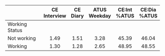 
|                      | CE<br>Interview |  CE<br>Diary | ATUS<br>Weekday | CE:Int<br>%ATUS | CE:Dia<br>%ATUS |
| -------------------- | :----------: | :----------: | :----------: | :----------: | :----------: |
| Working Status       |              |              |              |              |              |
| Not working          |         1.49 |         1.51 |         3.28 |        45.39 |        46.04 |
| Working              |         1.30 |         1.28 |         2.65 |        48.95 |        48.55 |

